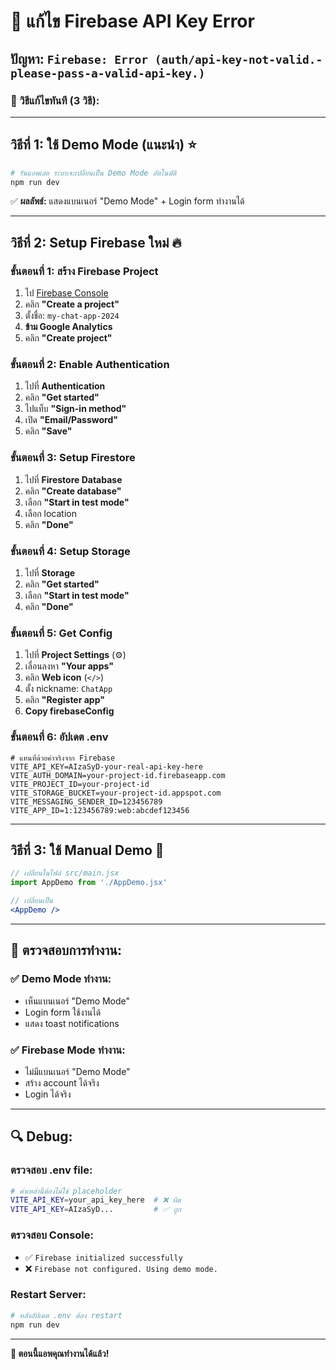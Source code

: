# 🚨 แก้ไข Firebase API Key Error

## ปัญหา: `Firebase: Error (auth/api-key-not-valid.-please-pass-a-valid-api-key.)`

### 🔧 **วิธีแก้ไขทันที (3 วิธี):**

---

## **วิธีที่ 1: ใช้ Demo Mode (แนะนำ)** ⭐
```bash
# รันแอพเลย ระบบจะเปลี่ยนเป็น Demo Mode อัตโนมัติ
npm run dev
```
✅ **ผลลัพธ์:** แสดงแบนเนอร์ "Demo Mode" + Login form ทำงานได้

---

## **วิธีที่ 2: Setup Firebase ใหม่** 🔥

### ขั้นตอนที่ 1: สร้าง Firebase Project
1. ไป [Firebase Console](https://console.firebase.google.com/)
2. คลิก **"Create a project"**
3. ตั้งชื่อ: `my-chat-app-2024`
4. **ข้าม Google Analytics**
5. คลิก **"Create project"**

### ขั้นตอนที่ 2: Enable Authentication
1. ไปที่ **Authentication**
2. คลิก **"Get started"**
3. ไปแท็บ **"Sign-in method"**
4. เปิด **"Email/Password"**
5. คลิก **"Save"**

### ขั้นตอนที่ 3: Setup Firestore
1. ไปที่ **Firestore Database**
2. คลิก **"Create database"**
3. เลือก **"Start in test mode"**
4. เลือก location
5. คลิก **"Done"**

### ขั้นตอนที่ 4: Setup Storage
1. ไปที่ **Storage**
2. คลิก **"Get started"**
3. เลือก **"Start in test mode"**
4. คลิก **"Done"**

### ขั้นตอนที่ 5: Get Config
1. ไปที่ **Project Settings** (⚙️)
2. เลื่อนลงหา **"Your apps"**
3. คลิก **Web icon** (`</>`)
4. ตั้ง nickname: `ChatApp`
5. คลิก **"Register app"**
6. **Copy firebaseConfig**

### ขั้นตอนที่ 6: อัปเดต .env
```env
# แทนที่ด้วยค่าจริงจาก Firebase
VITE_API_KEY=AIzaSyD-your-real-api-key-here
VITE_AUTH_DOMAIN=your-project-id.firebaseapp.com
VITE_PROJECT_ID=your-project-id
VITE_STORAGE_BUCKET=your-project-id.appspot.com
VITE_MESSAGING_SENDER_ID=123456789
VITE_APP_ID=1:123456789:web:abcdef123456
```

---

## **วิธีที่ 3: ใช้ Manual Demo** 🧪
```jsx
// เปลี่ยนในไฟล์ src/main.jsx
import AppDemo from './AppDemo.jsx'

// เปลี่ยนเป็น
<AppDemo />
```

---

## **🎯 ตรวจสอบการทำงาน:**

### ✅ **Demo Mode ทำงาน:**
- เห็นแบนเนอร์ "Demo Mode"
- Login form ใช้งานได้
- แสดง toast notifications

### ✅ **Firebase Mode ทำงาน:**
- ไม่มีแบนเนอร์ "Demo Mode"
- สร้าง account ได้จริง
- Login ได้จริง

---

## **🔍 Debug:**

### ตรวจสอบ .env file:
```bash
# ค่าเหล่านี้ต้องไม่ใช่ placeholder
VITE_API_KEY=your_api_key_here  # ❌ ผิด
VITE_API_KEY=AIzaSyD...         # ✅ ถูก
```

### ตรวจสอบ Console:
- ✅ `Firebase initialized successfully`
- ❌ `Firebase not configured. Using demo mode.`

### Restart Server:
```bash
# หลังอัปเดต .env ต้อง restart
npm run dev
```

---

**🎉 ตอนนี้แอพคุณทำงานได้แล้ว!**